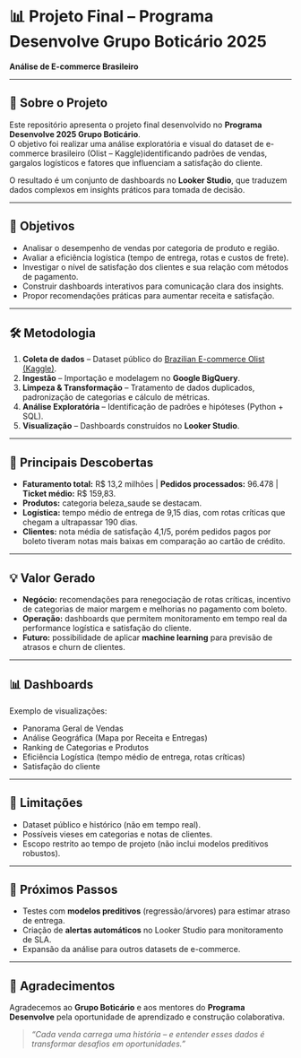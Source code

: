 
# 📊 Projeto Final – Programa Desenvolve Grupo Boticário 2025  
**Análise de E-commerce Brasileiro**

---

## 🚀 Sobre o Projeto
Este repositório apresenta o projeto final desenvolvido no **Programa Desenvolve 2025 Grupo Boticário**.  
O objetivo foi realizar uma análise exploratória e visual do dataset de e-commerce brasileiro (Olist – Kaggle)identificando padrões de vendas, gargalos logísticos e fatores que influenciam a satisfação do cliente.  

O resultado é um conjunto de dashboards no **Looker Studio**, que traduzem dados complexos em insights práticos para tomada de decisão.

---

## 🎯 Objetivos
- Analisar o desempenho de vendas por categoria de produto e região.  
- Avaliar a eficiência logística (tempo de entrega, rotas e custos de frete).  
- Investigar o nível de satisfação dos clientes e sua relação com métodos de pagamento.  
- Construir dashboards interativos para comunicação clara dos insights.  
- Propor recomendações práticas para aumentar receita e satisfação.  

---

## 🛠️ Metodologia
1. **Coleta de dados** – Dataset público do [Brazilian E-commerce Olist (Kaggle)](https://www.kaggle.com/olistbr/brazilian-ecommerce).  
2. **Ingestão** – Importação e modelagem no **Google BigQuery**.  
3. **Limpeza & Transformação** – Tratamento de dados duplicados, padronização de categorias e cálculo de métricas.  
4. **Análise Exploratória** – Identificação de padrões e hipóteses (Python + SQL).  
5. **Visualização** – Dashboards construídos no **Looker Studio**.  

---

## 📌 Principais Descobertas
- **Faturamento total:** R$ 13,2 milhões | **Pedidos processados:** 96.478 | **Ticket médio:** R$ 159,83.  
- **Produtos:** categoria beleza_saude se destacam.
- **Logística:** tempo médio de entrega de 9,15 dias, com rotas críticas que chegam a ultrapassar 190 dias.  
- **Clientes:** nota média de satisfação 4,1/5, porém pedidos pagos por boleto tiveram notas mais baixas em comparação ao cartão de crédito.  

---

## 💡 Valor Gerado
- **Negócio:** recomendações para renegociação de rotas críticas, incentivo de categorias de maior margem e melhorias no pagamento com boleto.  
- **Operação:** dashboards que permitem monitoramento em tempo real da performance logística e satisfação do cliente.  
- **Futuro:** possibilidade de aplicar **machine learning** para previsão de atrasos e churn de clientes.  

---

## 📊 Dashboards

Exemplo de visualizações:  
- Panorama Geral de Vendas  
- Análise Geográfica (Mapa por Receita e Entregas)  
- Ranking de Categorias e Produtos  
- Eficiência Logística (tempo médio de entrega, rotas críticas)  
- Satisfação do cliente

---

## 📌 Limitações
- Dataset público e histórico (não em tempo real).  
- Possíveis vieses em categorias e notas de clientes.  
- Escopo restrito ao tempo de projeto (não inclui modelos preditivos robustos).  

---

## 🔮 Próximos Passos
- Testes com **modelos preditivos** (regressão/árvores) para estimar atraso de entrega.  
- Criação de **alertas automáticos** no Looker Studio para monitoramento de SLA.  
- Expansão da análise para outros datasets de e-commerce.  

---

## 🙌 Agradecimentos
Agradecemos ao **Grupo Boticário** e aos mentores do **Programa Desenvolve** pela oportunidade de aprendizado e construção colaborativa.  

> *“Cada venda carrega uma história – e entender esses dados é transformar desafios em oportunidades.”*



